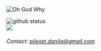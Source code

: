 ![Oh God Why](https://media1.tenor.com/images/467d353f7e2d43563ce13fddbb213709/tenor.gif?itemid=12136175)

<a><img src="https://github-readme-stats.vercel.app/api?username=krista-chan&show_icons=true&theme=material-palenight&count_private=true" alt="github status"/> <br> <img src="https://github-readme-stats.vercel.app/api/top-langs/?username=krista-chan&layout=compact&theme=material-palenight"/></a>

###### Contact: [pilexet.danila@gmail.com](https://www.youtube.com/watch?v=dQw4w9WgXcQ)
